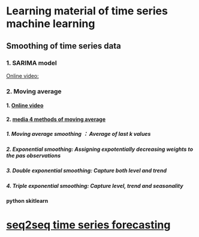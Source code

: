 # Learning material of time series machine learning
## Smoothing of time series data
### 1. SARIMA  model   
   [Online video:](https://www.youtube.com/watch?v=z-uSBE8Pxwg)
### 2. Moving average  
  #### 1. [Online video](https://youtu.be/z-uSBE8Pxwg)  
  #### 2. [media 4 methods of moving average](https://medium.com/@srv96/smoothing-techniques-for-time-series-data-91cccfd008a2)  
  #####   1. Moving average smoothing ： Average of last k values 
  #####   2. Exponential smoothing: Assigning expotentially decreasing weights to the pas observations
  #####   3. Double exponential smoothing: Capture both level and trend
  #####   4. Triple exponential smoothing: Capture level, trend and seasonality
  #### python skitlearn 
# [seq2seq time series forecasting](https://www.kaggle.com/code/omershect/learning-pytorch-seq2seq-with-m5-data-set/notebook)
